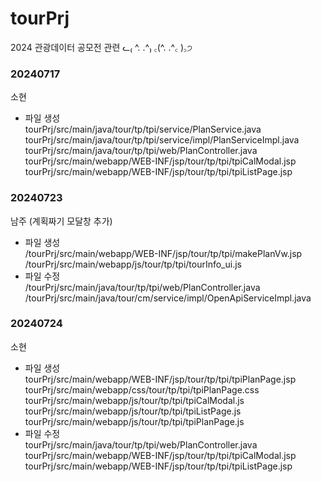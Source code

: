 # tourPrj
2024 관광데이터 공모전 관련 ᓚ₍ ^. .^₎ ꜀(^. .^꜀  )꜆੭

### 20240717 <br/>
소현 <br/>
- 파일 생성 <br/>
tourPrj/src/main/java/tour/tp/tpi/service/PlanService.java <br/>
tourPrj/src/main/java/tour/tp/tpi/service/impl/PlanServiceImpl.java <br/>
tourPrj/src/main/java/tour/tp/tpi/web/PlanController.java <br/>
tourPrj/src/main/webapp/WEB-INF/jsp/tour/tp/tpi/tpiCalModal.jsp <br/>
tourPrj/src/main/webapp/WEB-INF/jsp/tour/tp/tpi/tpiListPage.jsp <br/>

### 20240723 <br/>
남주 (계획짜기 모달창 추가) <br/>
- 파일 생성 <br/>
/tourPrj/src/main/webapp/WEB-INF/jsp/tour/tp/tpi/makePlanVw.jsp <br/>
/tourPrj/src/main/webapp/js/tour/tp/tpi/tourInfo_ui.js <br/>
- 파일 수정 <br/>
/tourPrj/src/main/java/tour/tp/tpi/web/PlanController.java <br/>
/tourPrj/src/main/java/tour/cm/service/impl/OpenApiServiceImpl.java <br/>

### 20240724 <br/>
소현 <br/>
- 파일 생성 <br/>
tourPrj/src/main/webapp/WEB-INF/jsp/tour/tp/tpi/tpiPlanPage.jsp <br/>
tourPrj/src/main/webapp/css/tour/tp/tpi/tpiPlanPage.css <br/>
tourPrj/src/main/webapp/js/tour/tp/tpi/tpiCalModal.js <br/>
tourPrj/src/main/webapp/js/tour/tp/tpi/tpiListPage.js <br/>
tourPrj/src/main/webapp/js/tour/tp/tpi/tpiPlanPage.js <br/>
- 파일 수정 <br/>
tourPrj/src/main/java/tour/tp/tpi/web/PlanController.java <br/>
tourPrj/src/main/webapp/WEB-INF/jsp/tour/tp/tpi/tpiCalModal.jsp <br/>
tourPrj/src/main/webapp/WEB-INF/jsp/tour/tp/tpi/tpiListPage.jsp <br/>

